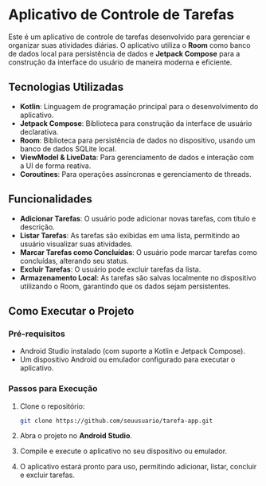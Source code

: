 # Aplicativo de Controle de Tarefas

Este é um aplicativo de controle de tarefas desenvolvido para gerenciar e organizar suas atividades diárias. O aplicativo utiliza o **Room** como banco de dados local para persistência de dados e **Jetpack Compose** para a construção da interface do usuário de maneira moderna e eficiente.

## Tecnologias Utilizadas

- **Kotlin**: Linguagem de programação principal para o desenvolvimento do aplicativo.
- **Jetpack Compose**: Biblioteca para construção da interface de usuário declarativa.
- **Room**: Biblioteca para persistência de dados no dispositivo, usando um banco de dados SQLite local.
- **ViewModel & LiveData**: Para gerenciamento de dados e interação com a UI de forma reativa.
- **Coroutines**: Para operações assíncronas e gerenciamento de threads.

## Funcionalidades

- **Adicionar Tarefas**: O usuário pode adicionar novas tarefas, com título e descrição.
- **Listar Tarefas**: As tarefas são exibidas em uma lista, permitindo ao usuário visualizar suas atividades.
- **Marcar Tarefas como Concluídas**: O usuário pode marcar tarefas como concluídas, alterando seu status.
- **Excluir Tarefas**: O usuário pode excluir tarefas da lista.
- **Armazenamento Local**: As tarefas são salvas localmente no dispositivo utilizando o Room, garantindo que os dados sejam persistentes.

## Como Executar o Projeto

### Pré-requisitos

- Android Studio instalado (com suporte a Kotlin e Jetpack Compose).
- Um dispositivo Android ou emulador configurado para executar o aplicativo.

### Passos para Execução

1. Clone o repositório:
    ```bash
    git clone https://github.com/seuusuario/tarefa-app.git
    ```

2. Abra o projeto no **Android Studio**.

3. Compile e execute o aplicativo no seu dispositivo ou emulador.

4. O aplicativo estará pronto para uso, permitindo adicionar, listar, concluir e excluir tarefas.


